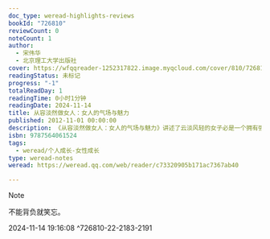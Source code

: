 ```yaml
---
doc_type: weread-highlights-reviews
bookId: "726810"
reviewCount: 0
noteCount: 1
author:
  - 宋伟华
  - 北京理工大学出版社
cover: https://wfqqreader-1252317822.image.myqcloud.com/cover/810/726810/t7_726810.jpg
readingStatus: 未标记
progress: "-1"
totalReadDay: 1
readingTime: 0小时1分钟
readingDate: 2024-11-14
title: 从容淡然做女人：女人的气场与魅力
published: 2012-11-01 00:00:00
description: 《从容淡然做女人：女人的气场与魅力》讲述了云淡风轻的女子必是一个拥有强大内心的人。因为只有内心的力量足够强大，才能够以一颗宁静淡泊的心行走在广阔的天地之间，神情自若，脚步从容。如果把她们比做画，云淡风轻的女子更像是一幅满含禅意的水墨画，淡淡的颜色、简洁的线条，朴素里透出深味；如佛祖拈花的手指，打动了无数人的心，如迦叶使者绽开的会心一笑，那么自然、那么妥帖、那么恰到好处，却能够让人体会到什么是真正的领悟、真正的超脱。《从容淡然做女人：女人的气场与魅力》中的她们是世间的珍藏。
isbn: 9787564061524
tags:
  - weread/个人成长-女性成长
type: weread-notes
weread: https://weread.qq.com/web/reader/c73320905b171ac7367ab40

---
```















































> [!NOTE] 
> 不能背负就笑忘。
> 
> 2024-11-14 19:16:08 ^726810-22-2183-2191

























